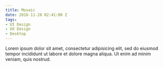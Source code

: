 ```yaml
---
title: Mosaic
date: 2016-11-28 02:41:00 Z
tags:
- UI Design
- UX Design
- Desktop
---
```


Lorem ipsum dolor sit amet, consectetur adipisicing elit, sed do eiusmod tempor incididunt ut labore et dolore magna aliqua. Ut enim ad minim veniam, quis nostrud.